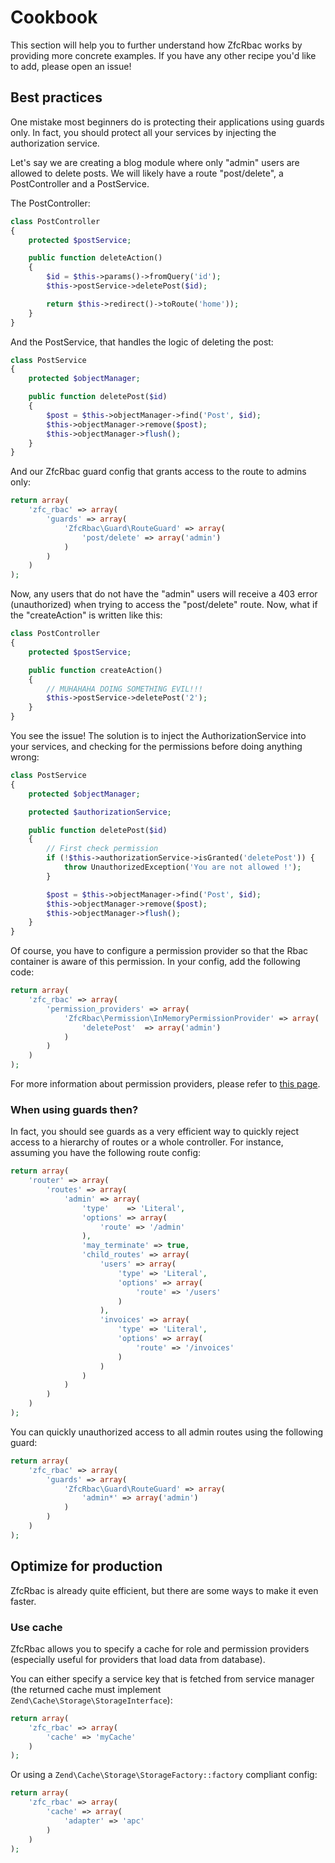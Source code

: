 # Cookbook

This section will help you to further understand how ZfcRbac works by providing more concrete examples. If you have
any other recipe you'd like to add, please open an issue!

## Best practices

One mistake most beginners do is protecting their applications using guards only. In fact, you should protect all
your services by injecting the authorization service.

Let's say we are creating a blog module where only "admin" users are allowed to delete posts. We will likely have
a route "post/delete", a PostController and a PostService.

The PostController:

```php
class PostController
{
    protected $postService;

    public function deleteAction()
    {
        $id = $this->params()->fromQuery('id');
        $this->postService->deletePost($id);

        return $this->redirect()->toRoute('home'));
    }
}
```

And the PostService, that handles the logic of deleting the post:

```php
class PostService
{
    protected $objectManager;

    public function deletePost($id)
    {
        $post = $this->objectManager->find('Post', $id);
        $this->objectManager->remove($post);
        $this->objectManager->flush();
    }
}
```

And our ZfcRbac guard config that grants access to the route to admins only:

```php
return array(
    'zfc_rbac' => array(
        'guards' => array(
            'ZfcRbac\Guard\RouteGuard' => array(
                'post/delete' => array('admin')
            )
        )
    )
);
```

Now, any users that do not have the "admin" users will receive a 403 error (unauthorized) when trying to access
the "post/delete" route. Now, what if the "createAction" is written like this:

```php
class PostController
{
    protected $postService;

    public function createAction()
    {
        // MUHAHAHA DOING SOMETHING EVIL!!!
        $this->postService->deletePost('2');
    }
}
```

You see the issue! The solution is to inject the AuthorizationService into your services, and checking for the
permissions before doing anything wrong:

```php
class PostService
{
    protected $objectManager;

    protected $authorizationService;

    public function deletePost($id)
    {
        // First check permission
        if (!$this->authorizationService->isGranted('deletePost')) {
            throw UnauthorizedException('You are not allowed !');
        }

        $post = $this->objectManager->find('Post', $id);
        $this->objectManager->remove($post);
        $this->objectManager->flush();
    }
}
```

Of course, you have to configure a permission provider so that the Rbac container is aware of this permission. In
your config, add the following code:

```php
return array(
    'zfc_rbac' => array(
        'permission_providers' => array(
            'ZfcRbac\Permission\InMemoryPermissionProvider' => array(
                'deletePost'  => array('admin')
            )
        )
    )
);
```

For more information about permission providers, please refer to [this page](https://github.com/bakura10/ZfcRbac/wiki/Permission-providers).

### When using guards then?

In fact, you should see guards as a very efficient way to quickly reject access to a hierarchy of routes or a
whole controller. For instance, assuming you have the following route config:


```php
return array(
    'router' => array(
        'routes' => array(
            'admin' => array(
                'type'    => 'Literal',
                'options' => array(
                    'route' => '/admin'
                ),
                'may_terminate' => true,
                'child_routes' => array(
                    'users' => array(
                        'type' => 'Literal',
                        'options' => array(
                            'route' => '/users'
                        )
                    ),
                    'invoices' => array(
                        'type' => 'Literal',
                        'options' => array(
                            'route' => '/invoices'
                        )
                    )
                )
            )
        )
    )
);
```

You can quickly unauthorized access to all admin routes using the following guard:

```php
return array(
    'zfc_rbac' => array(
        'guards' => array(
            'ZfcRbac\Guard\RouteGuard' => array(
                'admin*' => array('admin')
            )
        )
    )
);
```

## Optimize for production

ZfcRbac is already quite efficient, but there are some ways to make it even faster.

### Use cache

ZfcRbac allows you to specify a cache for role and permission providers (especially useful for providers that load
data from database).

You can either specify a service key that is fetched from service manager (the returned cache must
implement `Zend\Cache\Storage\StorageInterface`):

```php
return array(
    'zfc_rbac' => array(
        'cache' => 'myCache'
    )
);
```

Or using a `Zend\Cache\Storage\StorageFactory::factory` compliant config:

```php
return array(
    'zfc_rbac' => array(
        'cache' => array(
            'adapter' => 'apc'
        )
    )
);
```
